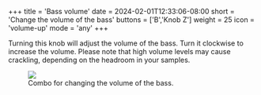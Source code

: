 +++
title = 'Bass volume'
date = 2024-02-01T12:33:06-08:00
short = 'Change the volume of the bass'
buttons = ['B','Knob Z']
weight = 25
icon = 'volume-up'
mode = 'any'
+++


Turning this knob will adjust the volume of the bass. Turn it clockwise to increase the volume. Please note that high volume levels may cause crackling, depending on the headroom in your samples.


<figure class="imgcombo">
<img loading="lazy" src="/img/bass_volume.png">
<figcaption>Combo for changing the volume of the bass.</figcaption>
</figure>
